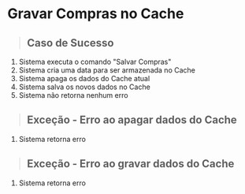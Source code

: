 # Gravar Compras no Cache

> ## Caso de Sucesso
1. Sistema executa o comando "Salvar Compras"
2. Sistema cria uma data para ser armazenada no Cache
3. Sistema apaga os dados do Cache atual
4. Sistema salva os novos dados no Cache
5. Sistema não retorna nenhum erro

> ## Exceção - Erro ao apagar dados do Cache
1. Sistema retorna erro

> ## Exceção - Erro ao gravar dados do Cache
1. Sistema retorna erro
